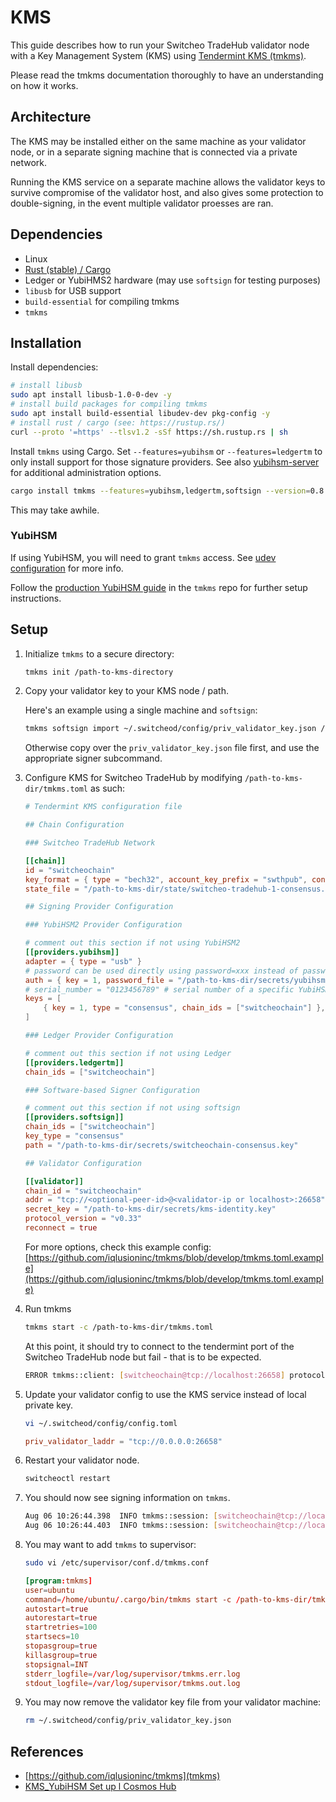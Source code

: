 # KMS

This guide describes how to run your Switcheo TradeHub validator node with a Key Management System (KMS) using [Tendermint KMS (tmkms)](https://github.com/iqlusioninc/tmkms).

Please read the tmkms documentation thoroughly to have an understanding on how it works.

## Architecture

The KMS may be installed either on the same machine as your validator node, or in a separate signing machine that is connected via a private network.

Running the KMS service on a separate machine allows the validator keys to survive compromise of the validator host, and also gives some protection to double-signing, in the event multiple validator proesses are ran.

## Dependencies

- Linux
- [Rust (stable) / Cargo](https://rustup.rs)
- Ledger or YubiHMS2 hardware (may use `softsign` for testing purposes)
- `libusb` for USB support
- `build-essential` for compiling tmkms
- `tmkms`

## Installation

Install dependencies:

```bash
# install libusb
sudo apt install libusb-1.0-0-dev -y
# install build packages for compiling tmkms
sudo apt install build-essential libudev-dev pkg-config -y
# install rust / cargo (see: https://rustup.rs/)
curl --proto '=https' --tlsv1.2 -sSf https://sh.rustup.rs | sh
```

Install `tmkms` using Cargo. Set `--features=yubihsm` or `--features=ledgertm` to only install support for those signature providers. See also [yubihsm-server](https://github.com/iqlusioninc/tmkms/blob/develop/README.yubihsm.md#yubihsm-server-feature) for additional administration options.

```bash
cargo install tmkms --features=yubihsm,ledgertm,softsign --version=0.8.0
```

This may take awhile.

### YubiHSM

If using YubiHSM, you will need to grant `tmkms` access. See [udev configuration](https://github.com/iqlusioninc/tmkms/blob/develop/README.yubihsm.md#udev-configuration) for more info.

Follow the [production YubiHSM guide](https://github.com/iqlusioninc/tmkms/blob/develop/README.yubihsm.md#production-yubihsm-2-setup) in the `tmkms` repo for further setup instructions.

## Setup

1. Initialize `tmkms` to a secure directory:

    ```bash
    tmkms init /path-to-kms-directory
    ```

2. Copy your validator key to your KMS node / path.

    Here's an example using a single machine and `softsign`:

    ```bash
    tmkms softsign import ~/.switcheod/config/priv_validator_key.json /path-to-kms-dir/secrets/switcheochain-consensus.key
    ```

     Otherwise copy over the `priv_validator_key.json` file first, and use the appropriate signer subcommand.


3. Configure KMS for Switcheo TradeHub by modifying `/path-to-kms-dir/tmkms.toml` as such:

    ```toml
    # Tendermint KMS configuration file

    ## Chain Configuration

    ### Switcheo TradeHub Network

    [[chain]]
    id = "switcheochain"
    key_format = { type = "bech32", account_key_prefix = "swthpub", consensus_key_prefix = "swthvalconspub" }
    state_file = "/path-to-kms-dir/state/switcheo-tradehub-1-consensus.json"

    ## Signing Provider Configuration

    ### YubiHSM2 Provider Configuration

    # comment out this section if not using YubiHSM2
    [[providers.yubihsm]]
    adapter = { type = "usb" }
    # password can be used directly using password=xxx instead of password_file
    auth = { key = 1, password_file = "/path-to-kms-dir/secrets/yubihsm-password.txt" }
    # serial_number = "0123456789" # serial number of a specific YubiHSM to connect to (optional)
    keys = [
        { key = 1, type = "consensus", chain_ids = ["switcheochain"] },
    ]

    ### Ledger Provider Configuration

    # comment out this section if not using Ledger
    [[providers.ledgertm]]
    chain_ids = ["switcheochain"]

    ### Software-based Signer Configuration

    # comment out this section if not using softsign
    [[providers.softsign]]
    chain_ids = ["switcheochain"]
    key_type = "consensus"
    path = "/path-to-kms-dir/secrets/switcheochain-consensus.key"

    ## Validator Configuration

    [[validator]]
    chain_id = "switcheochain"
    addr = "tcp://<optional-peer-id>@<validator-ip or localhost>:26658"
    secret_key = "/path-to-kms-dir/secrets/kms-identity.key"
    protocol_version = "v0.33"
    reconnect = true
    ```

    For more options, check this example config:
    [https://github.com/iqlusioninc/tmkms/blob/develop/tmkms.toml.example](https://github.com/iqlusioninc/tmkms/blob/develop/tmkms.toml.example)

4. Run tmkms

    ```bash
    tmkms start -c /path-to-kms-dir/tmkms.toml
    ```

    At this point, it should try to connect to the tendermint port of the Switcheo TradeHub node but fail - that is to be expected.

    ```bash
    ERROR tmkms::client: [switcheochain@tcp://localhost:26658] protocol error
    ```

5. Update your validator config to use the KMS service instead of local private key.

    ```bash
    vi ~/.switcheod/config/config.toml
    ```

    ```toml
    priv_validator_laddr = "tcp://0.0.0.0:26658"
    ```

6. Restart your validator node.

    ```bash
    switcheoctl restart
    ```

7. You should now see signing information on `tmkms`.

    ```bash
    Aug 06 10:26:44.398  INFO tmkms::session: [switcheochain@tcp://localhost:26658] signed PreVote:36D89B049E at h/r/s 10209/0/1 (0 ms)
    Aug 06 10:26:44.403  INFO tmkms::session: [switcheochain@tcp://localhost:26658] signed PreCommit:36D89B049E at h/r/s 10209/0/2 (0 ms)
    ```

8. You may want to add `tmkms` to supervisor:

    ```bash
    sudo vi /etc/supervisor/conf.d/tmkms.conf
    ```

    ```conf
    [program:tmkms]
    user=ubuntu
    command=/home/ubuntu/.cargo/bin/tmkms start -c /path-to-kms-dir/tmkms.toml
    autostart=true
    autorestart=true
    startretries=100
    startsecs=10
    stopasgroup=true
    killasgroup=true
    stopsignal=INT
    stderr_logfile=/var/log/supervisor/tmkms.err.log
    stdout_logfile=/var/log/supervisor/tmkms.out.log
    ```

9. You may now remove the validator key file from your validator machine:

    ```bash
    rm ~/.switcheod/config/priv_validator_key.json
    ```

## References

- [https://github.com/iqlusioninc/tmkms](tmkms)
- [KMS_YubiHSM Set up l Cosmos Hub](https://medium.com/node-a-team/kms-yubihsm-set-up-l-cosmos-hub-c4a83ffbecd3)
